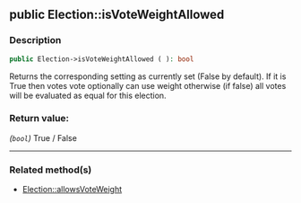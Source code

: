 ## public Election::isVoteWeightAllowed

### Description    

```php
public Election->isVoteWeightAllowed ( ): bool
```

Returns the corresponding setting as currently set (False by default).
If it is True then votes vote optionally can use weight otherwise (if false) all votes will be evaluated as equal for this election.
    

### Return value:   

*(```bool```)* True / False


---------------------------------------

### Related method(s)      

* [Election::allowsVoteWeight](../Election%20Class/public%20Election--allowsVoteWeight.md)    
